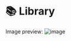 # 📚 Library

Image preview:
![image](https://github.com/user-attachments/assets/643d2973-65a2-4cdd-b6a6-26606a36625d)
